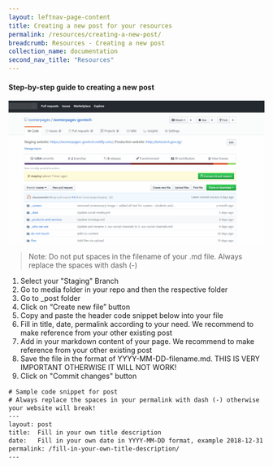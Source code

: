 ```yaml
---
layout: leftnav-page-content
title: Creating a new post for your resources
permalink: /resources/creating-a-new-post/
breadcrumb: Resources - Creating a new post
collection_name: documentation
second_nav_title: "Resources"
---
```

#### **Step-by-step guide to creating a new post**
![Create a new post](/images/resources/creating-a-new-post.gif)
> Note: Do not put spaces in the filename of your .md file. Always replace the spaces with dash (-)

1. Select your "Staging" Branch
2. Go to media folder in your repo and then the respective folder
3. Go to _post folder
4. Click on “Create new file” button
5. Copy and paste the header code snippet below into your file
6. Fill in title, date, permalink according to your need. We recommend to make reference from your other existing post
7. Add in your markdown content of your page. We recommend to make reference from your other existing post
8. Save the file in the format of YYYY-MM-DD-filename.md. THIS IS VERY IMPORTANT OTHERWISE IT WILL NOT WORK!
9. Click on "Commit changes" button

```
# Sample code snippet for post
# Always replace the spaces in your permalink with dash (-) otherwise your website will break!
---
layout: post
title:  Fill in your own title description
date:   Fill in your own date in YYYY-MM-DD format, example 2018-12-31
permalink: /fill-in-your-own-title-description/
---
```
